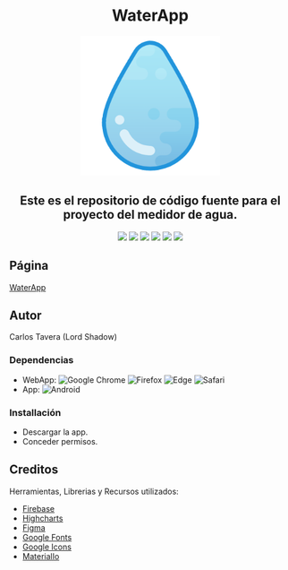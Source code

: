 
<h1 align="center">WaterApp</h1>
<p align="center">
  <img src="https://github.com/LordShadow505/WaterApp/blob/main/Agua.png" width="250">
</p>


<div align="center">

  <h2 align="center">Este es el repositorio de código fuente para el proyecto del medidor de agua.</h2>
  <img src="https://img.shields.io/badge/firebase-%23039BE5.svg?style=for-the-badge&logo=firebase">
  <img src="https://img.shields.io/badge/figma-%23F24E1E.svg?style=for-the-badge&logo=figma&logoColor=white" >
  <img src="https://img.shields.io/badge/Visual%20Studio%20Code-0078d7.svg?style=for-the-badge&logo=visual-studio-code&logoColor=white">
  <img src="https://img.shields.io/badge/html5-%23E34F26.svg?style=for-the-badge&logo=html5&logoColor=white">
  <img src="https://img.shields.io/badge/css3-%231572B6.svg?style=for-the-badge&logo=css3&logoColor=white">
  <img src="https://img.shields.io/badge/javascript-%23323330.svg?style=for-the-badge&logo=javascript&logoColor=%23F7DF1E">
  
</div>



## Página

[WaterApp](https://medidoragua-22d31.web.app/)

## Autor

Carlos Tavera (Lord Shadow)

### Dependencias

* WebApp: ![Google Chrome](https://img.shields.io/badge/Google%20Chrome-4285F4?style=for-the-badge&logo=GoogleChrome&logoColor=white)
                 ![Firefox](https://img.shields.io/badge/Firefox-FF7139?style=for-the-badge&logo=Firefox-Browser&logoColor=white)
                 ![Edge](https://img.shields.io/badge/Edge-0078D7?style=for-the-badge&logo=Microsoft-edge&logoColor=white)
                 ![Safari](https://img.shields.io/badge/Safari-000000?style=for-the-badge&logo=Safari&logoColor=white)
* App:     ![Android](https://img.shields.io/badge/Android-3DDC84?style=for-the-badge&logo=android&logoColor=white)

### Installación

* Descargar la app.
* Conceder permisos.

## Creditos 

Herramientas, Librerias y Recursos utilizados:
* [Firebase](https://firebase.google.com/)
* [Highcharts](https://www.highcharts.com/)
* [Figma](https://www.figma.com/)
* [Google Fonts](https://fonts.google.com/)
* [Google Icons](https://fonts.google.com/icons)
* [MaterialIo](https://material.io/resources/color/#!/?view.left=0&view.right=0)
